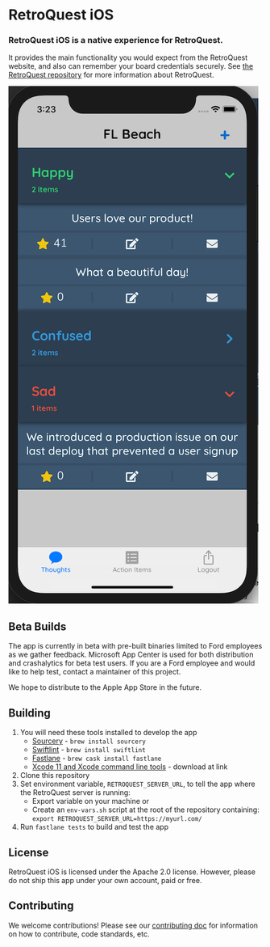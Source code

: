 # RetroQuest iOS

### RetroQuest iOS is a native experience for RetroQuest.  

It provides the main functionality you would expect from the RetroQuest website, and also can remember your board credentials securely.
See [the RetroQuest repository](https://github.com/FordLabs/retroquest) for more information about RetroQuest.

![Thoughts Screen](screenshots/thoughts.png)

## Beta Builds

The app is currently in beta with pre-built binaries limited to Ford employees as we gather feedback.
Microsoft App Center is used for both distribution and crashalytics for beta test users.
If you are a Ford employee and would like to help test, contact a maintainer of this project.

We hope to distribute to the Apple App Store in the future.

## Building

1. You will need these tools installed to develop the app
 	* [Sourcery](https://github.com/krzysztofzablocki/Sourcery) - ```brew install sourcery```
	* [Swiftlint](https://github.com/realm/SwiftLint) - ```brew install swiftlint```
	* [Fastlane](https://fastlane.tools/) - ```brew cask install fastlane```
	* [Xcode 11 and Xcode command line tools](https://developer.apple.com/download/more/) - download at link
2. Clone this repository
3. Set environment variable, ```RETROQUEST_SERVER_URL```, to tell the app where the RetroQuest server is running:
    * Export variable on your machine or
    * Create an ```env-vars.sh``` script at the root of the repository containing: ```export RETROQUEST_SERVER_URL=https://myurl.com/```
4. Run ```fastlane tests``` to build and test the app

## License

RetroQuest iOS is licensed under the Apache 2.0 license.
However, please do not ship this app under your own account, paid or free.

## Contributing

We welcome contributions!
Please see our [contributing doc](.github/CONTRIBUTING.md) for information on how to contribute, code standards, etc.
